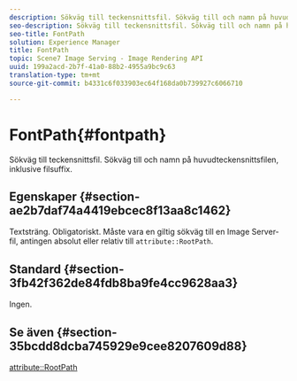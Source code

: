 ```yaml
---
description: Sökväg till teckensnittsfil. Sökväg till och namn på huvudteckensnittsfilen, inklusive filsuffix.
seo-description: Sökväg till teckensnittsfil. Sökväg till och namn på huvudteckensnittsfilen, inklusive filsuffix.
seo-title: FontPath
solution: Experience Manager
title: FontPath
topic: Scene7 Image Serving - Image Rendering API
uuid: 199a2acd-2b7f-41a0-88b2-4955a9bc9c63
translation-type: tm+mt
source-git-commit: b4331c6f033903ec64f168da0b739927c6066710

---
```



# FontPath{#fontpath}

Sökväg till teckensnittsfil. Sökväg till och namn på huvudteckensnittsfilen, inklusive filsuffix.

## Egenskaper {#section-ae2b7daf74a4419ebcec8f13aa8c1462}

Textsträng. Obligatoriskt. Måste vara en giltig sökväg till en Image Server-fil, antingen absolut eller relativ till `attribute::RootPath`.

## Standard {#section-3fb42f362de84fdb8ba9fe4cc9628aa3}

Ingen.

## Se även {#section-35bcdd8dcba745929e9cee8207609d88}

[attribute::RootPath](/help/aem-is-ir-api/is-api/image-catalog/image-serving-api-ref/c-image-catalog-reference/c-attributes-reference/r-rootpath.md)

